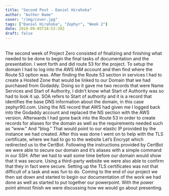 ```yaml
---
title: "Second Post - Daniel Hirahoka"
author: "Author Name"
cover: "/img/cover.jpg"
tags: ["Daniel Hirahoka", "Zephyr", "Week 2"]
date: 2018-09-05T18:53:39Z
draft: false
---
```

<br>
The second week of Project Zero consisted of finalizing and finishing what needed to be done to begin the final tasks of documentation and the presentation. I went forth and did route 53 for the project. To setup the domain I had to log into the AWS IAM account and then find where the Route 53 option was. After finding the Route 53 section in services I had to create a Hosted Zone that would be linked to our Domain that we had purchased from Godaddy. Doing so it gave me two records that were Name Services and Start of Authority, I didn’t know what Start of Authority was so had to look it up. SOA refers to Start of authority and it is a record that identifies the base DNS information about the domain, in this case zephyr90.com. Using the NS record that AWS had given me I logged back into the Godaddy account and replaced the NS section with the AWS version. Afterwards I had gone back into the Route 53 in order to create records for aliases for the domain as well as the requirements needed such as “www.” And “blog.” That would point to our elastic IP provided by the instance we had created. After this was done I went on to help with the TLS certificate, where we had to go to the website Let’s Encrypt which redirected us to the CertBot. Following the instructions provided by CertBot we were able to secure our domain and it’s aliases with a simple command in our SSH. After we had to wait some time before our domain would show that it was secure. Using a third-party website we were also able to confirm that they in fact were secure. Setting up the TLS certificates was not that difficult of a task and was fun to do. Coming to the end of our project we then sat down and started to begin our documentation of the work we had done as well as started to put together our powerpoint. With the power point almost finish we were discussing how we would go about presenting.


